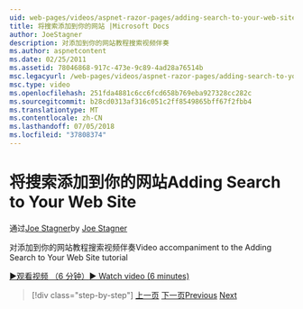 ```yaml
---
uid: web-pages/videos/aspnet-razor-pages/adding-search-to-your-web-site
title: 将搜索添加到你的网站 |Microsoft Docs
author: JoeStagner
description: 对添加到你的网站教程搜索视频伴奏
ms.author: aspnetcontent
ms.date: 02/25/2011
ms.assetid: 78046868-917c-473e-9c89-4ad28a76514b
msc.legacyurl: /web-pages/videos/aspnet-razor-pages/adding-search-to-your-web-site
msc.type: video
ms.openlocfilehash: 251fda4881c6cc6fcd658b769eba927328cc282c
ms.sourcegitcommit: b28cd0313af316c051c2ff8549865bff67f2fbb4
ms.translationtype: MT
ms.contentlocale: zh-CN
ms.lasthandoff: 07/05/2018
ms.locfileid: "37808374"
---
```

<a name="adding-search-to-your-web-site"></a><span data-ttu-id="d9931-103">将搜索添加到你的网站</span><span class="sxs-lookup"><span data-stu-id="d9931-103">Adding Search to Your Web Site</span></span>
====================
<span data-ttu-id="d9931-104">通过[Joe Stagner](https://github.com/JoeStagner)</span><span class="sxs-lookup"><span data-stu-id="d9931-104">by [Joe Stagner](https://github.com/JoeStagner)</span></span>

<span data-ttu-id="d9931-105">对添加到你的网站教程搜索视频伴奏</span><span class="sxs-lookup"><span data-stu-id="d9931-105">Video accompaniment to the Adding Search to Your Web Site tutorial</span></span>

[<span data-ttu-id="d9931-106">&#9654;观看视频 （6 分钟）</span><span class="sxs-lookup"><span data-stu-id="d9931-106">&#9654; Watch video (6 minutes)</span></span>](https://channel9.msdn.com/Blogs/ASP-NET-Site-Videos/adding-search-to-your-web-site)

> [!div class="step-by-step"]
> <span data-ttu-id="d9931-107">[上一页](adding-email-to-your-web-site.md)
> [下一页](adding-social-networking-to-your-website.md)</span><span class="sxs-lookup"><span data-stu-id="d9931-107">[Previous](adding-email-to-your-web-site.md)
[Next](adding-social-networking-to-your-website.md)</span></span>
